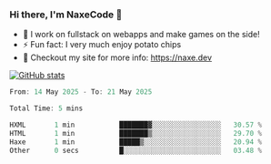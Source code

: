 ### Hi there, I'm NaxeCode 👋
- 🔭 I work on fullstack on webapps and make games on the side!
- ⚡ Fun fact: I very much enjoy potato chips
- 🔋 Checkout my site for more info: https://naxe.dev

[![GitHub stats](https://github-readme-stats.vercel.app/api?username=naxecode&theme=onedark)](https://naxe.dev)

<!--START_SECTION:waka-->

```csharp
From: 14 May 2025 - To: 21 May 2025

Total Time: 5 mins

HXML       1 min           ███████▓░░░░░░░░░░░░░░░░░   30.57 %
HTML       1 min           ███████▒░░░░░░░░░░░░░░░░░   29.70 %
Haxe       1 min           █████▒░░░░░░░░░░░░░░░░░░░   20.94 %
Other      0 secs          █░░░░░░░░░░░░░░░░░░░░░░░░   03.48 %
```

<!--END_SECTION:waka-->



<!--
**NaxeCode/NaxeCode** is a ✨ _special_ ✨ repository because its `README.md` (this file) appears on your GitHub profile.

Here are some ideas to get you started:

- 🔭 I’m currently working on Web apps for indie games!
- 🌱 I’m currently mastering C#
- 👯 I’m looking to collaborate on ...
- 🤔 I’m looking for help with ...
- 💬 Ask me about ...
- 📫 How to reach me: ...
- 😄 Pronouns: ...
- ⚡ Fun fact: I love chips
-->
